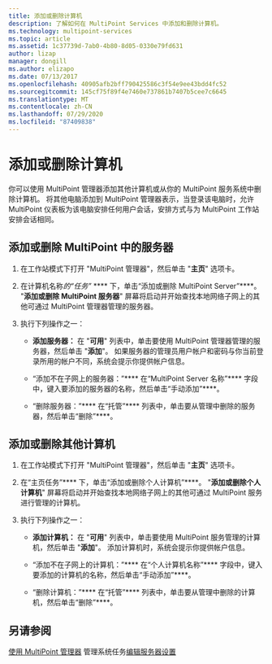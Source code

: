 ```yaml
---
title: 添加或删除计算机
description: 了解如何在 MultiPoint Services 中添加和删除计算机。
ms.technology: multipoint-services
ms.topic: article
ms.assetid: 1c37739d-7ab0-4b80-8d05-0330e79fd631
author: lizap
manager: dongill
ms.author: elizapo
ms.date: 07/13/2017
ms.openlocfilehash: 40905afb2bff790425586c3f54e9ee43bdd4fc52
ms.sourcegitcommit: 145cf75f89f4e7460e737861b7407b5cee7c6645
ms.translationtype: MT
ms.contentlocale: zh-CN
ms.lasthandoff: 07/29/2020
ms.locfileid: "87409838"
---
```

# <a name="add-or-remove-computers"></a>添加或删除计算机
你可以使用 MultiPoint 管理器添加其他计算机或从你的 MultiPoint 服务系统中删除计算机。 将其他电脑添加到 MultiPoint 管理器表示，当登录该电脑时，允许 MultiPoint 仪表板为该电脑安排任何用户会话，安排方式与为 MultiPoint 工作站安排会话相同。

## <a name="to-add-or-remove-servers-in-multipoint"></a>添加或删除 MultiPoint 中的服务器

1.  在工作站模式下打开 "MultiPoint 管理器"，然后单击 "**主页**" 选项卡。

2.  在计算机名称*的“任务”* **** 下，单击“添加或删除 MultiPoint Server”****。 "**添加或删除 MultiPoint 服务器**" 屏幕将启动并开始查找本地网络子网上的其他可通过 MultiPoint 管理器管理的服务器。

3.  执行下列操作之一：

    -   **添加服务器：** 在 "**可用**" 列表中，单击要使用 MultiPoint 管理器管理的服务器，然后单击 "**添加**"。 如果服务器的管理员用户帐户和密码与你当前登录所用的帐户不同，系统会提示你提供帐户信息。

    -   “添加不在子网上的服务器：”**** 在“MultiPoint Server 名称”**** 字段中，键入要添加的服务器的名称，然后单击“手动添加”****。

    -   “删除服务器：”**** 在“托管”**** 列表中，单击要从管理中删除的服务器，然后单击“删除”****。

## <a name="to-add-or-remove-other-computers"></a>添加或删除其他计算机

1.  在工作站模式下打开 "MultiPoint 管理器"，然后单击 "**主页**" 选项卡。

2.  在“主页任务”**** 下，单击“添加或删除个人计算机”****。 "**添加或删除个人计算机**" 屏幕将启动并开始查找本地网络子网上的其他可通过 MultiPoint 服务进行管理的计算机。

3.  执行下列操作之一：

    -   **添加计算机：** 在 "**可用**" 列表中，单击要使用 MultiPoint 服务管理的计算机，然后单击 "**添加**"。 添加计算机时，系统会提示你提供帐户信息。

    -   “添加不在子网上的计算机：”**** 在“个人计算机名称”**** 字段中，键入要添加的计算机的名称，然后单击“手动添加”****。

    -   “删除计算机：”**** 在“托管”**** 列表中，单击要从管理中删除的计算机，然后单击“删除”****。

## <a name="see-also"></a>另请参阅
[使用 MultiPoint 管理器](Manage-System-Tasks-Using-MultiPoint-Manager.md) 
 管理系统任务[编辑服务器设置](Edit-Server-Settings.md)